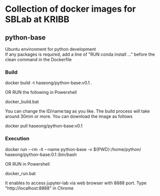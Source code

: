 # Collection of docker images for SBLab at KRIBB

## python-base
Ubuntu environment for python development  
If any packages is required, add a line of "RUN conda install ..." before the clean command in the Dockerfile     

### Build 
 docker build -t haseong/python-base:v0.1 .    

OR RUN the following in Powershell

 docker_build.bat 

You can change the ID/name:tag as you like. The build process will take around 30min or more. You can download the image as follows

 docker pull haseong/python-base:v0.1


### Execution

 docker run --rm -it --name python-base -v ${PWD}:/home/python/ haseong/python-base:0.1 /bin/bash    

OR RUN in Powershell

 docker_run.bat

It enables to access jupyter-lab via web browser with 8888 port. Type "http://localhost:8888" in Chrome





